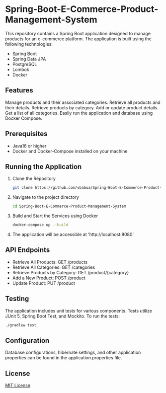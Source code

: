 # Spring-Boot-E-Commerce-Product-Management-System

This repository contains a Spring Boot application designed to manage products for an e-commerce platform. The application is built using the following technologies:

- Spring Boot
- Spring Data JPA
- PostgreSQL
- Lombok
- Docker
  
## Features
Manage products and their associated categories.
Retrieve all products and their details.
Retrieve products by category.
Add or update product details.
Get a list of all categories.
Easily run the application and database using Docker Compose.

## Prerequisites
- Java16 or higher
- Docker and Docker-Compose installed on your machine

## Running the Application
1. Clone the Repository
   ```bash
   git clone https://github.com/vbabua/Spring-Boot-E-Commerce-Product-Management-System.git
   ```

2. Navigate to the project directory
   ```bash
   cd Spring-Boot-E-Commerce-Product-Management-System
   ```
   
3. Build and Start the Services using Docker
   ```bash
   docker-compose up --build
   ```

4. The application will be accessible at 'http://localhost:8080'

## API Endpoints
- Retrieve All Products: GET /products
- Retrieve All Categories: GET /categories
- Retrieve Products by Category: GET /product/{category}
- Add a New Product: POST /product
- Update Product: PUT /product

## Testing
The application includes unit tests for various components. Tests utilize JUnit 5, Spring Boot Test, and Mockito. 
To run the tests:
```bash
./gradlew test
```

## Configuration
Database configurations, hibernate settings, and other application properties can be found in the application.properties file.

## License
[MIT License](https://choosealicense.com/licenses/mit/)





